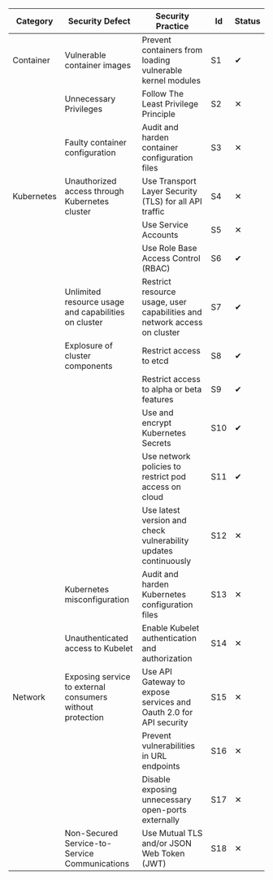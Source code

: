 | Category   | Security Defect                                      | Security Practice                                                        | Id | Status |
|------------|------------------------------------------------------|--------------------------------------------------------------------------|--------|--------|
| Container  | Vulnerable container images                          | Prevent containers from loading vulnerable kernel modules                | S1     |&#10004;|
|            | Unnecessary Privileges                               | Follow The Least Privilege Principle                                     | S2     |&#10005;|
|            | Faulty container configuration                       | Audit and harden container configuration files                           | S3     |&#10005;|
| Kubernetes | Unauthorized access through Kubernetes cluster       | Use Transport Layer Security (TLS) for all API traffic                   | S4     |&#10005;|
|            |                                                      | Use Service Accounts                                                     | S5     |&#10005;|
|            |                                                      | Use Role Base Access Control (RBAC)                                      | S6     |&#10004;|
|            | Unlimited resource usage and capabilities on cluster | Restrict resource usage, user capabilities and network access on cluster | S7     |&#10004;|
|            | Explosure of cluster components                      | Restrict access to etcd                                                  | S8     |&#10004;|
|            |                                                      | Restrict access to alpha or beta features                                | S9     |&#10004;|
|            |                                                      | Use and encrypt Kubernetes Secrets                                       | S10    |&#10004;|
|            |                                                      | Use network policies to restrict pod access on cloud                     | S11    |&#10004;|
|            |                                                      | Use latest version and check vulnerability updates continuously          | S12    |&#10005;|
|            | Kubernetes misconfiguration                          | Audit and harden Kubernetes configuration files                          | S13    |&#10005;|
|            | Unauthenticated access to Kubelet                    | Enable Kubelet authentication and authorization                          | S14    |&#10005;|
| Network    | Exposing service to external consumers without protection | Use API Gateway to expose services and Oauth 2.0 for API security   | S15    |&#10005;|
|            |                                                           | Prevent vulnerabilities in URL endpoints                            | S16    |&#10005;|
|            |                                                           | Disable exposing unnecessary open-ports externally                  | S17    |&#10005;|
|            | Non-Secured Service-to-Service Communications             | Use Mutual TLS and/or JSON Web Token (JWT)                          | S18    |&#10005;|

